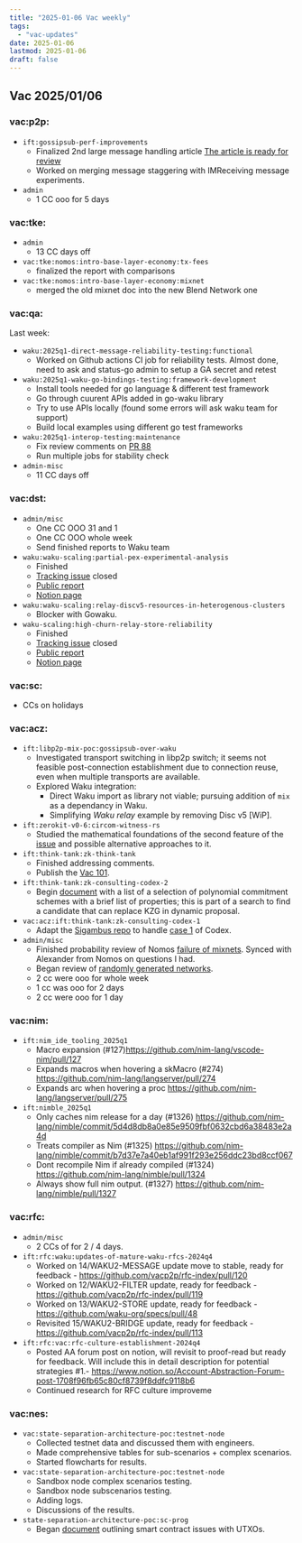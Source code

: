 ```yaml
---
title: "2025-01-06 Vac weekly"
tags:
  - "vac-updates"
date: 2025-01-06
lastmod: 2025-01-06
draft: false
---
```


## Vac 2025/01/06

### vac:p2p:
- `ift:gossipsub-perf-improvements`
  - Finalized 2nd large message handling article [The article is ready for review]((https://www.overleaf.com/project/65c91200e9dbfb3cafb6edaf))
  - Worked on merging message staggering with IMReceiving message experiments. 
- `admin`
  - 1 CC ooo for 5 days

### vac:tke:
- `admin`
  - 13 CC days off
- `vac:tke:nomos:intro-base-layer-economy:tx-fees`
  - finalized the report with comparisons
- `vac:tke:nomos:intro-base-layer-economy:mixnet`
  - merged the old mixnet doc into the new Blend Network one

### vac:qa:
Last week:
- `waku:2025q1-direct-message-reliability-testing:functional`
	- Worked on Github actions CI job for reliability tests. Almost done, need to ask and status-go admin to setup a GA secret and retest
- `waku:2025q1-waku-go-bindings-testing:framework-development`
	- Install tools needed for go language & different test framework 
    - Go through cuurent APIs added in go-waku library 
    - Try to use APIs locally (found some errors will ask waku team for support)
    - Build local examples using different go test frameworks
- `waku:2025q1-interop-testing:maintenance`
    - Fix review comments on [PR 88](https://github.com/waku-org/waku-interop-tests/pull/88)
    - Run multiple jobs for stability check
- `admin-misc`
	- 11 CC days off

### vac:dst:
- `admin/misc`
    - One CC OOO 31 and 1
    - One CC OOO whole week
    - Send finished reports to Waku team
- `waku:waku-scaling:partial-pex-experimental-analysis`
    - Finished
    - [Tracking issue](https://github.com/vacp2p/vaclab/issues/38) closed
    - [Public report](https://zealous-polka-dc7.notion.site/Partial-PeX-Experimental-Analysis-16c8f96fb65c80e79ff7d2e941eba1b5)
    - [Notion page](https://www.notion.so/Partial-PeX-Experimental-Analysis-16c8f96fb65c80e79ff7d2e941eba1b5)
- `waku:waku-scaling:relay-discv5-resources-in-heterogenous-clusters`
    - Blocker with Gowaku.
- `waku-scaling:high-churn-relay-store-reliability`
    - Finished
    - [Tracking issue](https://github.com/vacp2p/vaclab/issues/30) closed
    - [Public report](https://zealous-polka-dc7.notion.site/High-Churn-Relay-Store-Reliability-16c8f96fb65c8008bacaf5e86881160c)
    - [Notion page](https://www.notion.so/High-Churn-Relay-Store-Reliability-16c8f96fb65c8008bacaf5e8688116)

### vac:sc:
- CCs on holidays

### vac:acz:
- `ift:libp2p-mix-poc:gossipsub-over-waku`
    - Investigated transport switching in libp2p switch; it seems not feasible post-connection establishment due to connection reuse, even when multiple transports are available.
    - Explored Waku integration:
        - Direct Waku import as library not viable; pursuing addition of `mix` as a dependancy in Waku.
        - Simplifying *Waku relay* example by removing Disc v5 [WiP].
- `ift:zerokit-v0-6:circom-witness-rs`
    - Studied the mathematical foundations of the second feature of the [issue](https://github.com/vacp2p/zerokit/issues/271) and possible alternative approaches to it.
- `ift:think-tank:zk-think-tank`
    - Finished addressing comments.
    - Publish the [Vac 101](https://vac.dev/rlog/climbing-merkle-trees).
-  `ift:think-tank:zk-consulting-codex-2`
    -  Begin [document](https://www.notion.so/Polynomial-Commitments-1658f96fb65c8082ab44f0839d5b40b9) with a list of a selection of polynomial commitment schemes with a brief list of properties; this is part of a search to find a candidate that can replace KZG in dynamic proposal.
-  `vac:acz:ift:think-tank:zk-consulting-codex-1`
    - Adapt the [Sigambus repo](https://github.com/arnaucube/sigmabus-poc) to handle [case 1](https://www.notion.so/Preliminary-Foreign-field-emulation-1578f96fb65c80e7bb60ddcfddbad606) of Codex.
- `admin/misc`
    - Finished probability review of Nomos [failure of mixnets](https://www.notion.so/Analysis-of-failures-in-mix-networks-feeef349720842759c59785af71c7c59). Synced with Alexander from Nomos on questions I had.
    - Began review of [randomly generated networks](https://www.notion.so/Analysis-of-randomly-generated-mix-networks-6246ab47a8e34ac0bc7b561d32680e34).
    - 2 cc were ooo for whole week 
    - 1 cc was ooo for 2 days 
    - 2 cc were ooo for 1 day

### vac:nim:
- `ift:nim_ide_tooling_2025q1`
    - Macro expansion (#127)https://github.com/nim-lang/vscode-nim/pull/127
    - Expands macros when hovering a skMacro (#274) https://github.com/nim-lang/langserver/pull/274
    - Expands arc when hovering a proc https://github.com/nim-lang/langserver/pull/275
- `ift:nimble_2025q1`
    - Only caches nim release for a day (#1326) https://github.com/nim-lang/nimble/commit/5d4d8db8a0e85e9509fbf0632cbd6a38483e2a4d
    - Treats compiler as Nim (#1325) https://github.com/nim-lang/nimble/commit/b7d37e7a40eb1af991f293e256ddc23bd8ccf067
    - Dont recompile Nim if already compiled (#1324) https://github.com/nim-lang/nimble/pull/1324
    - Always show full nim output. (#1327) https://github.com/nim-lang/nimble/pull/1327

### vac:rfc:
- `admin/misc`
    - 2 CCs of for 2 / 4 days.
- `ift:rfc:waku:updates-of-mature-waku-rfcs-2024q4`
    - Worked on 14/WAKU2-MESSAGE update move to stable, ready for feedback - https://github.com/vacp2p/rfc-index/pull/120
    - Worked on 12/WAKU2-FILTER update, ready for feedback - https://github.com/vacp2p/rfc-index/pull/119
    - Worked on 13/WAKU2-STORE update, ready for feedback - https://github.com/waku-org/specs/pull/48
    - Revisited 15/WAKU2-BRIDGE update, ready for feedback - https://github.com/vacp2p/rfc-index/pull/113
- `ift:rfc:vac:rfc-culture-establishment-2024q4`
    - Posted AA forum post on notion, will revisit to proof-read but ready for feedback. Will include this in detail description for potential strategies #1.- https://www.notion.so/Account-Abstraction-Forum-post-1708f96fb65c80cf8739f8ddfc9118b6
    - Continued research for RFC culture improveme

### vac:nes:
- `vac:state-separation-architecture-poc:testnet-node`
    - Collected testnet data and discussed them with engineers.
    - Made comprehensive tables for sub-scenarios + complex scenarios.
    - Started flowcharts for results.
- `vac:state-separation-architecture-poc:testnet-node`
    - Sandbox node complex scenarios testing.
    - Sandbox node subscenarios testing.
    - Adding logs.
    - Discussions of the results.
- `state-separation-architecture-poc:sc-prog`
    - Began [document](https://notes.status.im/ZC2b4jz0QASzUFakGkQNNA) outlining smart contract issues with UTXOs.

